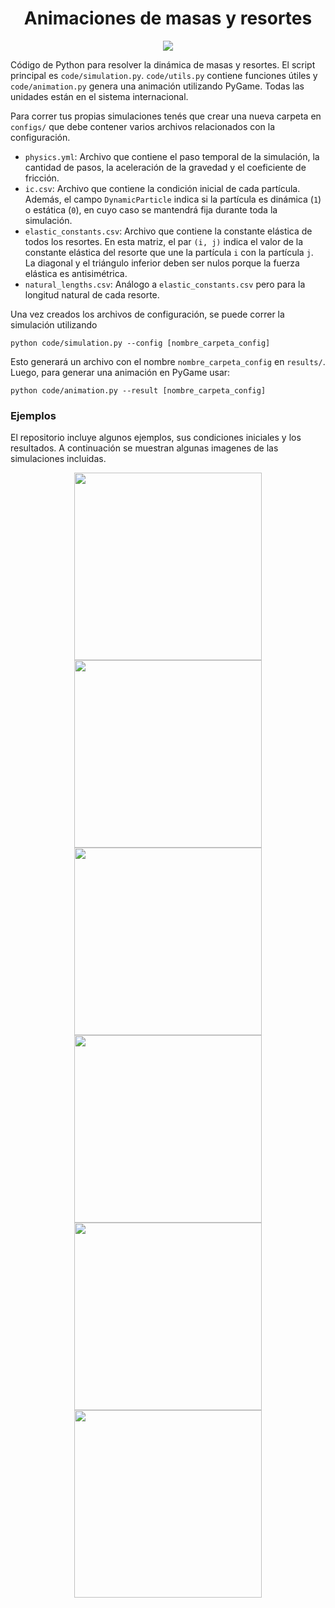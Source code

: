 <div align="center">
    <h1>Animaciones de masas y resortes</h1>
</div>

<p align="center">
    <a href="https://www.python.org/"><img src="https://forthebadge.com/images/badges/made-with-python.svg"></a>
</p>

Código de Python para resolver la dinámica de masas y resortes. El script principal es `code/simulation.py`. `code/utils.py` contiene funciones útiles y `code/animation.py` genera una animación utilizando PyGame. Todas las unidades están en el sistema internacional.

Para correr tus propias simulaciones tenés que crear una nueva carpeta en `configs/` que debe contener varios archivos relacionados con la configuración.

- `physics.yml`: Archivo que contiene el paso temporal de la simulación, la cantidad de pasos, la aceleración de la gravedad y el coeficiente de fricción.
- `ic.csv`: Archivo que contiene la condición inicial de cada partícula. Además, el campo `DynamicParticle` indica si la partícula es dinámica (`1`) o estática (`0`), en cuyo caso se mantendrá fija durante toda la simulación.
- `elastic_constants.csv`: Archivo que contiene la constante elástica de todos los resortes. En esta matriz, el par `(i, j)` indica el valor de la constante elástica del resorte que une la partícula `i` con la partícula `j`. La diagonal y el triángulo inferior deben ser nulos porque la fuerza elástica es antisimétrica.
- `natural_lengths.csv`: Análogo a `elastic_constants.csv` pero para la longitud natural de cada resorte.

Una vez creados los archivos de configuración, se puede correr la simulación utilizando

```
python code/simulation.py --config [nombre_carpeta_config]
```

Esto generará un archivo con el nombre `nombre_carpeta_config` en `results/`. Luego, para generar una animación en PyGame usar:

```
python code/animation.py --result [nombre_carpeta_config]
```

### Ejemplos

El repositorio incluye algunos ejemplos, sus condiciones iniciales y los resultados. A continuación se muestran algunas imagenes de las simulaciones incluidas.

<p align="center">
    <a href="https://i.imgur.com/XHzp6aF.png"><img src="https://i.imgur.com/XHzp6aF.png" width=300></a>
    <a href="https://i.imgur.com/PdtuuLV.png"><img src="https://i.imgur.com/PdtuuLV.png" width=300></a>
    <a href="https://i.imgur.com/JCKt7aD.png"><img src="https://i.imgur.com/JCKt7aD.png" width=300></a>
    <a href="https://i.imgur.com/jKlT3YP.png"><img src="https://i.imgur.com/jKlT3YP.png" width=300></a>
    <a href="https://i.imgur.com/8FteqXH.png"><img src="https://i.imgur.com/8FteqXH.png" width=300></a>
    <a href="https://i.imgur.com/26XcjxW.png"><img src="https://i.imgur.com/26XcjxW.png" width=300></a>
</p>
